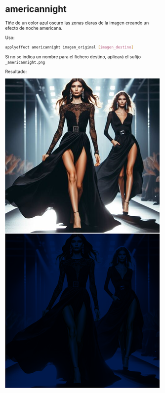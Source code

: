 # americannight

Tiñe de un color azul oscuro las zonas claras de la imagen creando un efecto de noche americana.

Uso:

``` sh
applyeffect americannight imagen_original [imagen_destino]
```

Si no se indica un nombre para el fichero destino, aplicará el sufijo `_americannight.png`

Resultado:

![imagen original](../../images/image.jpg)
![americannight](../../images/image_americannight.png)
